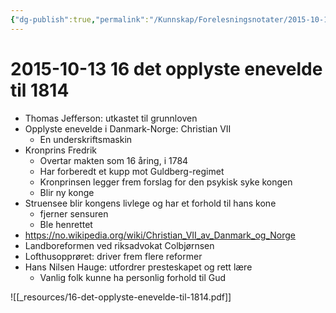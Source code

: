 ```yaml
---
{"dg-publish":true,"permalink":"/Kunnskap/Forelesningsnotater/2015-10-13 16 det opplyste enevelde til 1814/","tags":["hi110","forelesning"]}
---
```



# 2015-10-13 16 det opplyste enevelde til 1814
* Thomas Jefferson: utkastet til grunnloven
* Opplyste enevelde i Danmark-Norge: Christian VII
	* En underskriftsmaskin
* Kronprins Fredrik
	* Overtar makten som 16 åring, i 1784
	* Har forberedt et kupp mot Guldberg-regimet
	* Kronprinsen legger frem forslag for den psykisk syke kongen
	* Blir ny konge
* Struensee blir kongens livlege og har et forhold til hans kone
	* fjerner sensuren
	* Ble henrettet
* <https://no.wikipedia.org/wiki/Christian_VII_av_Danmark_og_Norge>
* Landboreformen ved riksadvokat Colbjørnsen
* Lofthusopprøret: driver frem flere reformer
* Hans Nilsen Hauge: utfordrer presteskapet og rett lære
	* Vanlig folk kunne ha personlig forhold til Gud
	

![[_resources/16-det-opplyste-enevelde-til-1814.pdf]]
